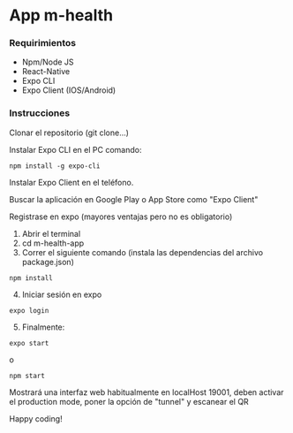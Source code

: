 # App m-health

### Requirimientos
* Npm/Node JS
* React-Native
* Expo CLI
* Expo Client (IOS/Android)

### Instrucciones
<p>Clonar el repositorio (git clone...)</p> 

<p>Instalar Expo CLI en el PC comando:</p>


```
npm install -g expo-cli
```

<p>Instalar Expo Client en el teléfono.</p>
<p>Buscar la aplicación en Google Play o App Store como "Expo Client"</p>
<p>Registrase en expo (mayores ventajas pero no es obligatorio)</p>

1. Abrir el terminal
2. cd m-health-app
3. Correr el siguiente comando (instala las dependencias del archivo package.json)
```
npm install
```
4. Iniciar sesión en expo
```
expo login
```
5. Finalmente:
```
expo start
```
o
```
npm start
```
<p>Mostrará una interfaz web habitualmente en localHost 19001, deben activar el production mode, poner la opción de "tunnel" y 
escanear el QR</p>


<p>Happy coding!</p>
